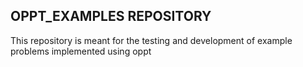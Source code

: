 ## OPPT_EXAMPLES REPOSITORY
This repository is meant for the testing and development of example problems implemented using oppt
